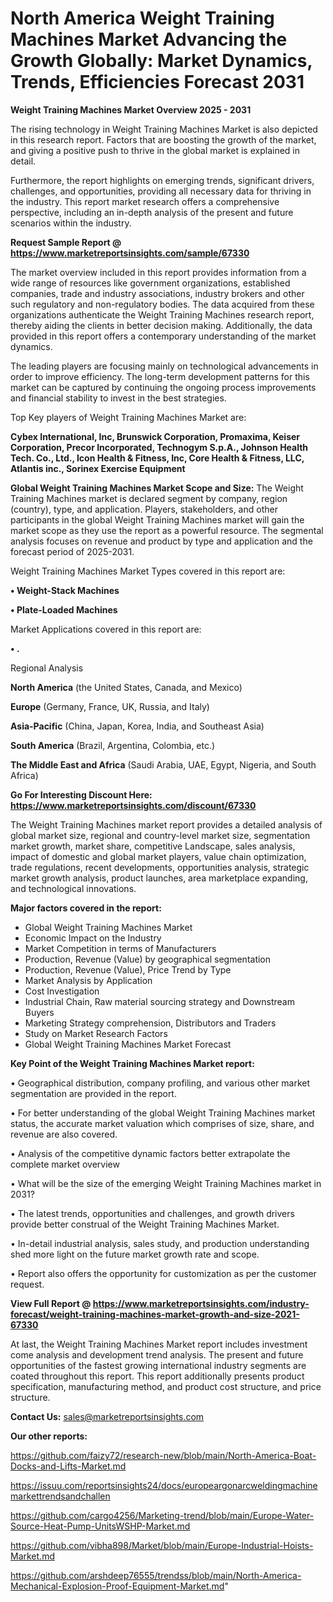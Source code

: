 # North America Weight Training Machines Market Advancing the Growth Globally: Market Dynamics, Trends, Efficiencies Forecast 2031

<Strong> Weight Training Machines Market Overview 2025 - 2031</strong>

The rising technology in Weight Training Machines Market is also depicted in this research report. Factors that are boosting the growth of the market, and giving a positive push to thrive in the global market is explained in detail.

Furthermore, the report highlights on emerging trends, significant drivers, challenges, and opportunities, providing all necessary data for thriving in the industry. This report market research offers a comprehensive perspective, including an in-depth analysis of the present and future scenarios within the industry.

<strong>Request Sample Report @ <a href=https://www.marketreportsinsights.com/sample/67330>https://www.marketreportsinsights.com/sample/67330</a></strong>

The market overview included in this report provides information from a wide range of resources like government organizations, established companies, trade and industry associations, industry brokers and other such regulatory and non-regulatory bodies. The data acquired from these organizations authenticate the Weight Training Machines research report, thereby aiding the clients in better decision making. Additionally, the data provided in this report offers a contemporary understanding of the market dynamics.

The leading players are focusing mainly on technological advancements in order to improve efficiency. The long-term development patterns for this market can be captured by continuing the ongoing process improvements and financial stability to invest in the best strategies.

Top Key players of Weight Training Machines Market are:

<strong>Cybex International, Inc, Brunswick Corporation, Promaxima, Keiser Corporation, Precor Incorporated, Technogym S.p.A., Johnson Health Tech. Co., Ltd., Icon Health & Fitness, Inc, Core Health & Fitness, LLC, Atlantis inc., Sorinex Exercise Equipment</strong>

<strong><b>Global Weight Training Machines Market Scope and Size:</b></strong>
The Weight Training Machines market is declared segment by company, region (country), type, and application. Players, stakeholders, and other participants in the global Weight Training Machines market will gain the market scope as they use the report as a powerful resource. The segmental analysis focuses on revenue and product by type and application and the forecast period of 2025-2031.

Weight Training Machines Market Types covered in this report are:

<strong>• Weight-Stack Machines

• Plate-Loaded Machines</strong>

Market Applications covered in this report are:

<strong>• .</strong> 

Regional Analysis

<strong>North America</strong> (the United States, Canada, and Mexico)

<strong>Europe</strong> (Germany, France, UK, Russia, and Italy)

<strong>Asia-Pacific</strong> (China, Japan, Korea, India, and Southeast Asia)

<strong>South America</strong> (Brazil, Argentina, Colombia, etc.)

<strong>The Middle East and Africa</strong> (Saudi Arabia, UAE, Egypt, Nigeria, and South Africa)

<strong>Go For Interesting Discount Here: <a href=https://www.marketreportsinsights.com/discount/67330>https://www.marketreportsinsights.com/discount/67330</a></strong>

The Weight Training Machines market report provides a detailed analysis of global market size, regional and country-level market size, segmentation market growth, market share, competitive Landscape, sales analysis, impact of domestic and global market players, value chain optimization, trade regulations, recent developments, opportunities analysis, strategic market growth analysis, product launches, area marketplace expanding, and technological innovations.

<strong><b>Major factors covered in the report:</b></strong>
<ul>
  <li>Global Weight Training Machines Market </li>
  <li>Economic Impact on the Industry</li>
  <li>Market Competition in terms of Manufacturers</li>
  <li>Production, Revenue (Value) by geographical segmentation</li>
  <li>Production, Revenue (Value), Price Trend by Type</li>
  <li>Market Analysis by Application</li>
  <li>Cost Investigation</li>
  <li>Industrial Chain, Raw material sourcing strategy and Downstream Buyers</li>
  <li>Marketing Strategy comprehension, Distributors and Traders</li>
  <li>Study on Market Research Factors</li>
  <li>Global Weight Training Machines Market Forecast</li>
</ul>

<strong><b>Key Point of the Weight Training Machines Market report:</b></strong>

• Geographical distribution, company profiling, and various other market segmentation are provided in the report.

• For better understanding of the global Weight Training Machines market status, the accurate market valuation which comprises of size, share, and revenue are also covered.

• Analysis of the competitive dynamic factors better extrapolate the complete market overview

• What will be the size of the emerging Weight Training Machines market in 2031?

• The latest trends, opportunities and challenges, and growth drivers provide better construal of the Weight Training Machines Market.

• In-detail industrial analysis, sales study, and production understanding shed more light on the future market growth rate and scope.

• Report also offers the opportunity for customization as per the customer request.

<strong><b>View Full Report @ <a href=https://www.marketreportsinsights.com/industry-forecast/weight-training-machines-market-growth-and-size-2021-67330>https://www.marketreportsinsights.com/industry-forecast/weight-training-machines-market-growth-and-size-2021-67330</a></b></strong>


At last, the Weight Training Machines Market report includes investment come analysis and development trend analysis. The present and future opportunities of the fastest growing international industry segments are coated throughout this report. This report additionally presents product specification, manufacturing method, and product cost structure, and price structure.

<strong>Contact Us:</strong>
sales@marketreportsinsights.com

<strong>Our other reports:</strong>

<a href=https://github.com/faizy72/research-new/blob/main/North-America-Boat-Docks-and-Lifts-Market.md>https://github.com/faizy72/research-new/blob/main/North-America-Boat-Docks-and-Lifts-Market.md</a>

<a href=https://issuu.com/reportsinsights24/docs/europeargonarcweldingmachinemarkettrendsandchallen>https://issuu.com/reportsinsights24/docs/europeargonarcweldingmachinemarkettrendsandchallen</a>

<a href=https://github.com/cargo4256/Marketing-trend/blob/main/Europe-Water-Source-Heat-Pump-UnitsWSHP-Market.md>https://github.com/cargo4256/Marketing-trend/blob/main/Europe-Water-Source-Heat-Pump-UnitsWSHP-Market.md</a>

<a href=https://github.com/vibha898/Market/blob/main/Europe-Industrial-Hoists-Market.md>https://github.com/vibha898/Market/blob/main/Europe-Industrial-Hoists-Market.md</a>

<a href=https://github.com/arshdeep76555/trendss/blob/main/North-America-Mechanical-Explosion-Proof-Equipment-Market.md>https://github.com/arshdeep76555/trendss/blob/main/North-America-Mechanical-Explosion-Proof-Equipment-Market.md</a>"
